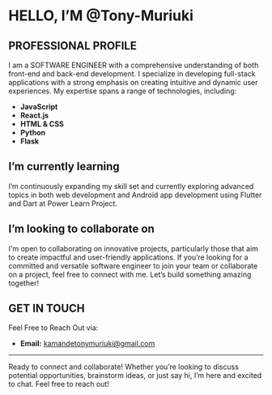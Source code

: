 # HELLO, I’M @Tony-Muriuki

## PROFESSIONAL PROFILE
I am a SOFTWARE ENGINEER with a comprehensive understanding of both front-end and back-end development. I specialize in developing full-stack applications with a strong emphasis on creating intuitive and dynamic user experiences. My expertise spans a range of technologies, including:

- **JavaScript**
- **React.js**
- **HTML & CSS**
- **Python**
- **Flask**

##  I’m currently learning
I’m continuously expanding my skill set and currently exploring advanced topics in both web development and Android app development using Flutter and Dart at Power Learn Project.

## I’m looking to collaborate on
I'm open to collaborating on innovative projects, particularly those that aim to create impactful and user-friendly applications. If you’re looking for a committed and versatile software engineer to join your team or collaborate on a project, feel free to connect with me. Let’s build something amazing together!

## GET IN TOUCH
Feel Free to Reach Out via:
- **Email:** kamandetonymuriuki@gmail.com



---

Ready to connect and collaborate! Whether you’re looking to discuss potential opportunities, brainstorm ideas, or just say hi, I’m here and excited to chat. Feel free to reach out!

